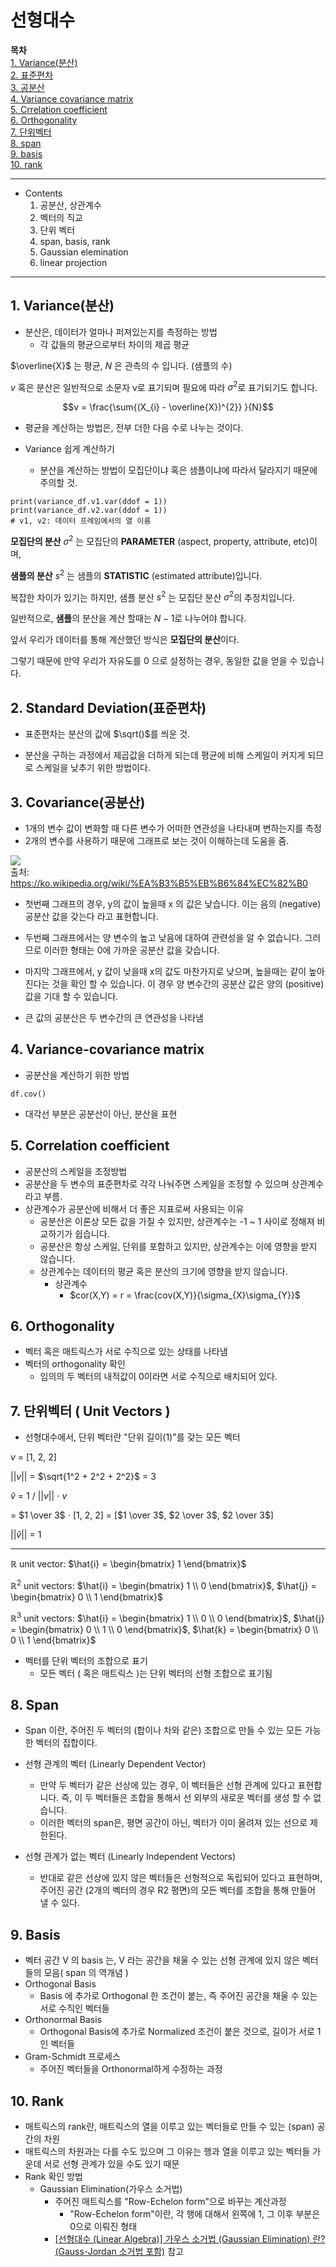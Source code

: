 # 선형대수

**목차**  
[1. Variance(분산)](#1-variance)  
[2. 표준편차](#2-standard-deviation표준편차)  
[3. 공분산](#3-covariance공분산)  
[4. Variance covariance matrix](#4-variance-covariance-matrix)  
[5. Crrelation coefficient](#5-correlation-coefficient)  
[6. Orthogonality](#6-orthogonality)  
[7. 단위벡터](#7-단위벡터--unit-vectors)  
[8. span](#8-span)  
[9. basis](#9-basis)  
[10. rank](#10-rank)  


---
* Contents
  1. 공분산, 상관계수
  2. 벡터의 직교
  3. 단위 벡터
  4. span, basis, rank
  5. Gaussian elemination
  6. linear projection

---

## 1. Variance(분산)

* 분산은, 데이터가 얼마나 퍼져있는지를 측정하는 방법
  * 각 값들의 평균으로부터 차이의 제곱 평균


$\overline{X}$ 는 평균, $N$ 은 관측의 수 입니다. (샘플의 수)

$v$ 혹은 분산은 일반적으로 소문자 v로 표기되며 필요에 따라 $\sigma^{2}$로 표기되기도 합니다.


$$v = \frac{\sum{(X_{i} - \overline{X})^{2}} }{N}$$

* 평균을 계산하는 방법은, 전부 더한 다음 수로 나누는 것이다.

* Variance 쉽게 계산하기
  * 분산을 계산하는 방법이 모집단이냐 혹은 샘플이냐에 따라서 달라지기 때문에 주의할 것.
```ipython
print(variance_df.v1.var(ddof = 1))
print(variance_df.v2.var(ddof = 1))
# v1, v2: 데이터 프레임에서의 열 이름
```

 **모집단의 분산** $\sigma^{2}$ 는 모집단의 **PARAMETER** (aspect, property, attribute, etc)이며,

**샘플의 분산** $s^{2}$ 는 샘플의 **STATISTIC** (estimated attribute)입니다.

복잡한 차이가 있기는 하지만, 샘플 분산 $s^{2}$ 는 모집단 분산 $\sigma^{2}$의 추정치입니다.

일반적으로, **샘플**의 분산을 계산 할때는 $N-1$로 나누어야 합니다. 

앞서 우리가 데이터를 통해 계산했던 방식은 **모집단의 분산**이다.

그렇기 때문에 만약 우리가 자유도를 0 으로 설정하는 경우, 동일한 값을 얻을 수 있습니다.

## 2. Standard Deviation(표준편차)

* 표준편차는 분산의 값에 $\sqrt()$를 씌운 것.

* 분산을 구하는 과정에서 제곱값을 더하게 되는데 평균에 비해 스케일이 커지게 되므로 스케일을 낮추기 위한 방법이다.

## 3. Covariance(공분산)
* 1개의 변수 값이 변화할 때 다른 변수가 어떠한 연관성을 나타내며 변하는지를 측정
* 2개의 변수를 사용하기 때문에 그래프로 보는 것이 이해하는데 도움을 줌.

![](2022-06-22-17-44-17.png)  
출처: https://ko.wikipedia.org/wiki/%EA%B3%B5%EB%B6%84%EC%82%B0

* 첫번째 그래프의 경우, y의 값이 높을때 x 의 값은 낮습니다. 이는 음의 (negative) 공분산 값을 갖는다 라고 표현합니다.

* 두번째 그래프에서는 양 변수의 높고 낮음에 대하여 관련성을 알 수 없습니다. 그러므로 이러한 형태는 0에 가까운 공분산 값을 갖습니다.

* 마지막 그래프에서, y 값이 낮을때 x의 값도 마찬가지로 낮으며, 높을때는 같이 높아진다는 것을 확인 할 수 있습니다. 이 경우 양 변수간의 공분산 값은 양의 (positive)값을 기대 할 수 있습니다.


* 큰 값의 공분산은 두 변수간의 큰 연관성을 나타냄


## 4. Variance-covariance matrix

* 공분산을 계산하기 위한 방법
```ipython
df.cov()
```
* 대각선 부분은 공분산이 아닌, 분산을 표현

## 5. Correlation coefficient
* 공분산의 스케일을 조정방법
* 공분산을 두 변수의 표준편차로 각각 나눠주면 스케일을 조정할 수 있으며 상관계수라고 부름.
* 상관계수가 공분산에 비해서 더 좋은 지표로써 사용되는 이유
  * 공분산은 이론상 모든 값을 가질 수 있지만, 상관계수는 -1 ~ 1 사이로 정해져 비교하기가 쉽습니다.
  * 공분산은 항상 스케일, 단위를 포함하고 있지만, 상관계수는 이에 영향을 받지 않습니다.
  * 상관계수는 데이터의 평균 혹은 분산의 크기에 영향을 받지 않습니다.
    * 상관계수
      * $cor(X,Y) = r = \frac{cov(X,Y)}{\sigma_{X}\sigma_{Y}}$

## 6. Orthogonality
* 벡터 혹은 매트릭스가 서로 수직으로 있는 상태를 나타냄
* 벡터의 orthogonality 확인
  * 임의의 두 벡터의 내적값이 0이라면 서로 수직으로 배치되어 있다.

## 7. 단위벡터 ( Unit Vectors )
* 선형대수에서, 단위 벡터란 "단위 길이(1)"를 갖는 모든 벡터

$v$ = [1, 2, 2]

||$v$|| = $\sqrt{1^2 + 2^2 + 2^2}$ = 3

$\hat{v}$ = 1 / ||$v$|| $\cdot$ $v$ 

= $1 \over 3$ $\cdot$ [1, 2, 2] = [$1 \over 3$, $2 \over 3$, $2 \over 3$]

||$\hat{v}$|| = 1

---

$\mathbb{R}$ unit vector: $\hat{i} = \begin{bmatrix} 1 \end{bmatrix}$

$\mathbb{R}^2$ unit vectors: $\hat{i} = \begin{bmatrix} 1 \\ 0 \end{bmatrix}$, $\hat{j} = \begin{bmatrix} 0 \\ 1 \end{bmatrix}$

$\mathbb{R}^3$ unit vectors: $\hat{i} = \begin{bmatrix} 1 \\ 0 \\ 0 \end{bmatrix}$, $\hat{j} = \begin{bmatrix} 0 \\ 1 \\ 0 \end{bmatrix}$,  $\hat{k} = \begin{bmatrix} 0 \\ 0 \\ 1 \end{bmatrix}$

* 벡터를 단위 벡터의 조합으로 표기
  * 모든 벡터 ( 혹은 매트릭스 )는 단위 벡터의 선형 조합으로 표기됨

## 8. Span
* Span 이란, 주어진 두 벡터의 (합이나 차와 같은) 조합으로 만들 수 있는 모든 가능한 벡터의 집합이다.

* 선형 관계의 벡터 (Linearly Dependent Vector)
  * 만약 두 벡터가 같은 선상에 있는 경우, 이 벡터들은 선형 관계에 있다고 표현합니다. 즉, 이 두 벡터들은 조합을 통해서 선 외부의 새로운 벡터를 생성 할 수 없습니다.
  * 이러한 벡터의 span은, 평면 공간이 아닌, 벡터가 이미 올려져 있는 선으로 제한된다.
* 선형 관계가 없는 벡터 (Linearly Independent Vectors)
  * 반대로 같은 선상에 있지 않은 벡터들은 선형적으로 독립되어 있다고 표현하며, 주어진 공간 (2개의 벡터의 경우  R2  평면)의 모든 벡터를 조합을 통해 만들어 낼 수 있다.

## 9. Basis
* 벡터 공간  V 의 basis 는,  V  라는 공간을 채울 수 있는 선형 관계에 있지 않은 벡터들의 모음( span 의 역개념 )
* Orthogonal Basis
  * Basis 에 추가로 Orthogonal 한 조건이 붙는, 즉 주어진 공간을 채울 수 있는 서로 수직인 벡터들
* Orthonormal Basis
  * Orthogonal Basis에 추가로 Normalized 조건이 붙은 것으로, 길이가 서로 1인 벡터들
* Gram-Schmidt 프로세스
  * 주어진 벡터들을 Orthonormal하게 수정하는 과정

## 10. Rank
* 매트릭스의 rank란, 매트릭스의 열을 이루고 있는 벡터들로 만들 수 있는 (span) 공간의 차원
* 매트릭스의 차원과는 다를 수도 있으며 그 이유는 행과 열을 이루고 있는 벡터들 가운데 서로 선형 관계가 있을 수도 있기 때문
* Rank 확인 방법
  * Gaussian Elimination(가우스 소거법)
    * 주어진 매트릭스를 "Row-Echelon form"으로 바꾸는 계산과정
      * "Row-Echelon form"이란, 각 행에 대해서 왼쪽에 1, 그 이후 부분은 0으로 이뤄진 형태
    * [[선형대수 (Linear Algebra)] 가우스 소거법 (Gaussian Elimination) 란? (Gauss-Jordan 소거법 포함)](https://m.blog.naver.com/sw4r/221942487071) 참고